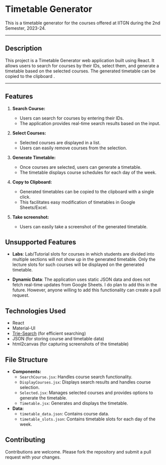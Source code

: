 # Timetable Generator

This is a timetable generator for the courses offered at IITGN during the 2nd Semester, 2023-24.

---

## Description

This project is a Timetable Generator web application built using React. It allows users to search for courses by their IDs, select them, and generate a timetable based on the selected courses. The generated timetable can be copied to the clipboard .

---

## Features

1. **Search Course:**

   - Users can search for courses by entering their IDs.
   - The application provides real-time search results based on the input.

2. **Select Courses:**

   - Selected courses are displayed in a list.
   - Users can easily remove courses from the selection.

3. **Generate Timetable:**

   - Once courses are selected, users can generate a timetable.
   - The timetable displays course schedules for each day of the week.

4. **Copy to Clipboard:**

   - Generated timetables can be copied to the clipboard with a single click.
   - This facilitates easy modification of timetables in Google Sheets/Excel.

5. **Take screenshot:**
   - Users can easily take a screenshot of the generated timetable.

## Unsupported Features

- **Labs**: Lab/Tutorial slots for courses in which students are divided into multiple sections will not show up in the generated timetable. Only the lecture slots for such courses will be displayed on the generated timetable.

- **Dynamic Data**: The application uses static JSON data and does not fetch real-time updates from Google Sheets. I do plan to add this in the future. However, anyone willing to add this functionality can create a pull request.

## Technologies Used

- React
- Material-UI
- [Trie-Search](https://www.npmjs.com/package/trie-search) (for efficient searching)
- JSON (for storing course and timetable data)
- html2canvas (for capturing screenshots of the timetable)

## File Structure

- **Components:**
  - `SearchCourse.jsx`: Handles course search functionality.
  - `DisplayCourses.jsx`: Displays search results and handles course selection.
  - `Selected.jsx`: Manages selected courses and provides options to generate the timetable.
  - `Timetable.jsx`: Generates and displays the timetable.
- **Data:**
  - `timetable_data.json`: Contains course data.
  - `timetable_slots.json`: Contains timetable slots for each day of the week.

## Contributing

Contributions are welcome. Please fork the repository and submit a pull request with your changes.
